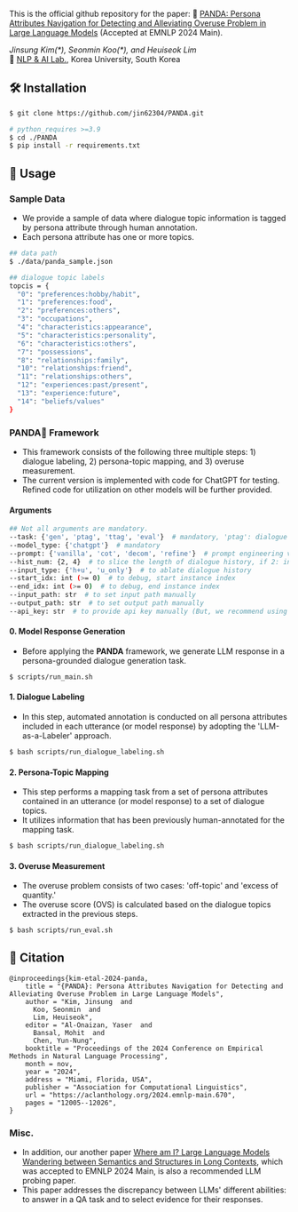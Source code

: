 This is the official github repository for the paper: 🐼 [PANDA: Persona Attributes Navigation for Detecting and Alleviating Overuse Problem in Large Language Models](https://aclanthology.org/2024.emnlp-main.670/) (Accepted at EMNLP 2024 Main).

*Jinsung Kim(\*), Seonmin Koo(\*), and Heuiseok Lim*</br>
🏫 [NLP & AI Lab.](https://blpkorea.cafe24.com/wp/), Korea University, South Korea

## 🛠️ Installation
```bash
$ git clone https://github.com/jin62304/PANDA.git
```
```bash
# python_requires >=3.9
$ cd ./PANDA
$ pip install -r requirements.txt 
```
## 🚀 Usage
### Sample Data
- We provide a sample of data where dialogue topic information is tagged by persona attribute through human annotation.
- Each persona attribute has one or more topics.
```bash
## data path
$ ./data/panda_sample.json

## dialogue topic labels
topcis = {
  "0": "preferences:hobby/habit",
  "1": "preferences:food",
  "2": "preferences:others",
  "3": "occupations",
  "4": "characteristics:appearance",
  "5": "characteristics:personality",
  "6": "characteristics:others",
  "7": "possessions",
  "8": "relationships:family",
  "10": "relationships:friend",
  "11": "relationships:others",
  "12": "experiences:past/present",
  "13": "experience:future",
  "14": "beliefs/values"
}
```
### PANDA🐼 Framework
- This framework consists of the following three multiple steps: 1) dialogue labeling, 2) persona-topic mapping, and 3) overuse measurement.
- The current version is implemented with code for ChatGPT for testing. Refined code for utilization on other models will be further provided.
#### Arguments
```bash
## Not all arguments are mandatory. 
--task: {'gen', 'ptag', 'ttag', 'eval'}  # mandatory, 'ptag': dialogue labeling, 'ttag': topic mapping, 'eval': measuring overuse
--model_type: {'chatgpt'}  # mandatory
--prompt: {'vanilla', 'cot', 'decom', 'refine'}  # prompt engineering variants, 'decom': task decomposition, 'refine': self-refine method
--hist_num: {2, 4}  # to slice the length of dialogue history, if 2: including 4 turns(utterances), 4: 8 turns.
--input_type: {'h+u', 'u_only'}  # to ablate dialogue history
--start_idx: int (>= 0)  # to debug, start instance index
--end_idx: int (>= 0)  # to debug, end instance index
--input_path: str  # to set input path manually 
--output_path: str  # to set output path manually 
--api_key: str  # to provide api key manually (But, we recommend using "openai_api_key.txt" or the dotenv library.
```
#### 0. Model Response Generation
- Before applying the **PANDA** framework, we generate LLM response in a persona-grounded dialogue generation task. 
```bash
$ scripts/run_main.sh
```
#### 1. Dialogue Labeling
- In this step, automated annotation is conducted on all persona attributes included in each utterance (or model response) by adopting the 'LLM-as-a-Labeler' approach. 
```bash
$ bash scripts/run_dialogue_labeling.sh
```
#### 2. Persona-Topic Mapping
- This step performs a mapping task from a set of persona attributes contained in an utterance (or model response) to a set of dialogue topics.
- It utilizes information that has been previously human-annotated for the mapping task.
```bash
$ bash scripts/run_dialogue_labeling.sh
```
#### 3. Overuse Measurement
- The overuse problem consists of two cases: 'off-topic' and 'excess of quantity.'
- The overuse score (OVS) is calculated based on the dialogue topics extracted in the previous steps.
```bash
$ bash scripts/run_eval.sh
```

## 📖 Citation
```
@inproceedings{kim-etal-2024-panda,
    title = "{PANDA}: Persona Attributes Navigation for Detecting and Alleviating Overuse Problem in Large Language Models",
    author = "Kim, Jinsung  and
      Koo, Seonmin  and
      Lim, Heuiseok",
    editor = "Al-Onaizan, Yaser  and
      Bansal, Mohit  and
      Chen, Yun-Nung",
    booktitle = "Proceedings of the 2024 Conference on Empirical Methods in Natural Language Processing",
    month = nov,
    year = "2024",
    address = "Miami, Florida, USA",
    publisher = "Association for Computational Linguistics",
    url = "https://aclanthology.org/2024.emnlp-main.670",
    pages = "12005--12026",
}
```

### Misc.
- In addition, our another paper [Where am I? Large Language Models Wandering between Semantics and Structures in Long Contexts](https://aclanthology.org/2024.emnlp-main.783/), which was accepted to EMNLP 2024 Main, is also a recommended LLM probing paper. 
- This paper addresses the discrepancy between LLMs' different abilities: to answer in a QA task and to select evidence for their responses.

